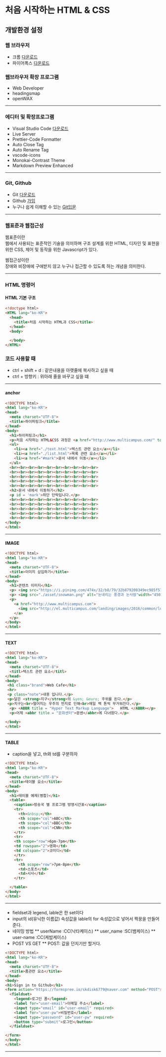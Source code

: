 # 처음 시작하는 HTML & CSS
## 개발환경 설정
### 웹 브라우저
 * 크롬 [다운로드](https://www.google.co.kr/chrome/index.html)  
 * 파이어폭스 [다운로드](https://www.mozilla.org/ko/firefox/new/)  
 ### 웹브라우저 확장 프로그램
 * Web Developer
 * headingsmap
 * openWAX
 ----------------------------------------------------------------
 ### 에디터 및 확장프로그램
* Visual Studio Code [다운로드](https://code.visualstudio.com/)  
* Live Server
* Prettier-Code Formatter
* Auto Close Tag
* Auto Rename Tag
* vscode-icons
* Monokai-Contrast Theme
* Markdown Preview Enhanced
-----------------------------------------------------------------
### Git, Github
* Git [다운로드](https://git-scm.com/downloads)  
* Github [가입](https://github.com/)  
* 누구나 쉽게 이해할 수 있는 [Git입문](https://backlog.com/git-tutorial/kr/)  
-----------------------------------------------------------------
### 웹표준과 웹접근성  
웹표준이란  
웹에서 사용되는 표준적인 기술을 의미하며 구조 설계를 위한 HTML, 디자인 및 표현을 위한 CSS, 제어 및 동작을 위한 Javascript가 있다.  

웹접근성이란  
장애와 비장애에 구애받지 않고 누구나 접근할 수 있도록 하는 개념을 의미한다.  


-----------------------------------------------------------------
### HTML 명령어
#### HTML 기본 구조
```HTML
<!doctype html>
<HTML lang="ko-KR">
  <head>
    <title>처음 시작하는 HTML과 CSS</title>
  </head>
  <body>
    
  </body>
</HTML>

```
### 코드 사용할 때
 * ctrl + shift + d : 같은내용을 아랫줄에 복사하고 싶을 때
 * ctrl + 방향키 : 위아래 줄을 바꾸고 싶을 떄

-----------------------------------------------------------------
#### anchor
```HTML
<!DOCTYPE html>
<html lang="ko-KR">
<head>
  <meta charset="UTF-8">
  <title>하이퍼링크</title>
</head>
<body>
  <h1>하이퍼링크</h1>
  <p>처음 시작하는 HTML&CSS 과정은 <a href="http://www.multicampus.com/" target="_blank" title="새창">멀티 캠퍼스</a>에서 수강하실 수 있습니다.</p>
  <ul>
    <li><a href="./text.html">텍스트 관련 요소</a></li>
    <li><a href="./list.html">목록 관련 요소</a></li>
    <li><a href="#mark">문서 내에서 이동</a></li>
  </ul>
  <br><br><br><br><br><br><br><br><br><br>
  <br><br><br><br><br><br><br><br><br><br>
  <br><br><br><br><br><br><br><br><br><br>
  <br><br><br><br><br><br><br><br><br><br>
  <br><br><br><br><br><br><br><br><br><br>
  <h2>문서 내에서 이동하기</h2>
  <p id = 'mark'>하단 단락입니다.</p>
  <br><br><br><br><br><br><br><br><br><br>
  <br><br><br><br><br><br><br><br><br><br>
  <br><br><br><br><br><br><br><br><br><br>
  <br><br><br><br><br><br><br><br><br><br>
  <br><br><br><br><br><br><br><br><br><br>
</body>
</html>
```
-----------------------------------------------------------------
#### IMAGE
```HTML
<!DOCTYPE html>
<html lang="ko-KR">
<head>
  <meta charset="UTF-8">
  <title>이미지 삽입하기</title>
</head>
<body>
  <h1>콘텐츠 이미지</h1>
  <p> <img src="https://i.pinimg.com/474x/32/b8/79/32b879208349ec985f57676f8895189a.jpg" alt="" width="300" height="450"></p>
  <p> <img src="./asset/snowman.png" alt="눈내리는 풍경과 눈사람"width="450" height="300"></p>
  <p>
    <a href="http://www.multicampus.com">
      <img src="http://el.multicampus.com/landing/images/2016/common/logo.gif" alt="멀티캠퍼스">
    </a>
  </p>
</body>
</html>
```
-----------------------------------------------------------------
#### TEXT
```HTML
<!DOCTYPE html>
<html lang="ko-KR">
<head>
  <meta charset="UTF-8">
  <titl>텍스트 관련 요소</titl>
</head>
<body>
 <h1 class="brand">Web Cafe</h1>
 <hr>
 <p class="note">내용 입니다.</p>
 <p>달은 <strong>지구</strong>의 &yen; &euro; 주위를 돈다.</p>
 <p>지구는<br>떨어지는 우주의 먼지로 인해<br>매일 백 톤씩 무거워진다.</p>
  <p> <ABBR title = "Hyper Text Markup Language"> 	HTML </ABBR></p>
  <p>어제 <abbr title = "문화센터">문센</abbr>에 다녀왔다.</p>
 
</body>
</html>
```
-----------------------------------------------------------------
#### TABLE
* caption을 넣고, th와 td를 구분하자
```HTML
<!DOCTYPE html>
<html lang="ko-KR">
<head>
  <meta charset="UTF-8">
  <title>테이블 요소</title>
</head>
<body>
  <h1>테이블 예제(병합)</h1>
  <table>
    <caption>방송국 별 프로그램 방영시간표</caption>
    <tr>
      <th>&nbsp;</th>
      <th scope="col">ABC</th>
      <th scope="col">BBC</th>
      <th scope="col">CNN</th>
    </tr>
    <tr>
    <th scope="row">6pm-7pm</th>
    <td rowspan="2">영화</td>
    <td colspan="2">코미디</td>
    </tr>
    <tr>
      <th scope="row">7pm-8pm</th>
      <td>스포츠</td>
      <td>시사</td>
    </tr>

  </table>
</body>
</html>
```
-----------------------------------------------------------------
#### 
 * fieldset과 legend, lable은 한 set이다
 * input의 id(유닉한 이름값) 속성값을 lable의 for 속성값으로 넣어서 짝꿍을 만들어 준다.
 * 네이밍 방법
  ** userName :CC(낙타케이스)
  ** user_name :SC(뱀케이스)
  ** user-name :CC(케밥케이스)
 * POST VS GET
  ** POST: 값을 던지기만 할거다.
```HTML
<!DOCTYPE html>
<html lang="ko-KR">
<head>
  <meta charset="UTF-8">
  <title>폼관련 요소</title>
</head>
<body>
<h1>Sign in to Github</h1>
<form action="https://formspree.io/skdisk6779@naver.com" method="POST">
  <fieldset>
    <legend>로그인 폼</legend>
    <label for="user-email">이메일 주소</label>
    <input type="email" id="user-email" required>
    <label for="user-pw">비밀번호</label>
    <input type="password" id="user-pw" required>
    <button type="submit">로그인</button>
  </fieldset>

</form>
</body>
</html>
```
-----------------------------------------------------------------